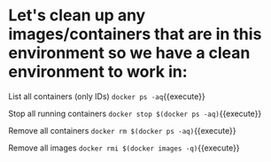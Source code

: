# Let's clean up any images/containers that are in this environment so we have a clean environment to work in:

List all containers (only IDs)
	`docker ps -aq`{{execute}}

Stop all running containers
	`docker stop $(docker ps -aq)`{{execute}}

Remove all containers
	`docker rm $(docker ps -aq)`{{execute}}

Remove all images
	`docker rmi $(docker images -q)`{{execute}}